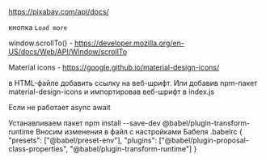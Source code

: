 https://pixabay.com/api/docs/

кнопкa `Load more`

window.scrollTo() -
https://developer.mozilla.org/en-US/docs/Web/API/Window/scrollTo

Material icons - https://google.github.io/material-design-icons/

<link href="https://fonts.googleapis.com/icon?family=Material+Icons" rel="stylesheet" />
в HTML-файле добавить ссылку на веб-шрифт.
Или добавив npm-пакет material-design-icons и импортировав веб-шрифт в index.js

Если не работает async await

<!-- /===\ -->

Устанавливаем пакет npm install --save-dev @babel/plugin-transform-runtime
Вносим изменения в файл с настройками Бабеля .babelrc { "presets":
["@babel/preset-env"], "plugins": ["@babel/plugin-proposal-class-properties",
"@babel/plugin-transform-runtime"] }

<!-- /===\ -->
